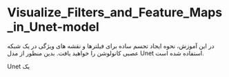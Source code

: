 # Visualize_Filters_and_Feature_Maps_in_Unet-model


در این آموزش، نحوه ایجاد تجسم ساده برای فیلترها و نقشه های ویژگی در یک شبکه عصبی کانولوشن را خواهید یافت. بدین منظور از مدل Unet استفاده شده است.

Unet یک 
